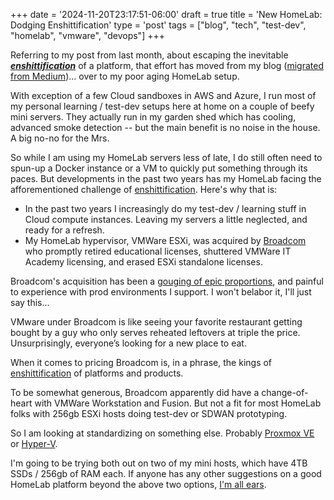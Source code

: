 +++
date = '2024-11-20T23:17:51-06:00'
draft = true
title = 'New HomeLab: Dodging Enshittification'
type = 'post'
tags = ["blog", "tech", "test-dev", "homelab", "vmware", "devops"]
+++

Referring to my post from last month, about escaping the inevitable <i><b><a href="https://en.wikipedia.org/wiki/Enshittification">enshittification</a></b></i> of a platform, that effort has moved from my blog (<a href="http://julianwest.me/Blog/hugo-crash-course/">migrated from Medium</a>)... over to my poor aging HomeLab setup.<br />

With exception of a few Cloud sandboxes in AWS and Azure, I run most of my personal learning / test-dev setups here at home on a couple of beefy mini servers.  They actually run in my garden shed which has cooling, advanced smoke detection -- but the main benefit is no noise in the house. A big no-no for the Mrs. <br />

So while I am using my HomeLab servers less of late, I do still often need to spun-up a Docker instance or a VM to quickly put something through its paces.  But developments in the past two years has my HomeLab facing the afforementioned challenge of <a href="https://en.wikipedia.org/wiki/Enshittification">enshittification</a>.  Here's why that is: <br />

- In the past two years I increasingly do my test-dev / learning stuff in Cloud compute instances. Leaving my servers a little neglected, and ready for a refresh.
- My HomeLab hypervisor, VMWare ESXi, was acquired by <a href="https://www.glassdoor.com/Reviews/Employee-Review-Broadcom-E6926-RVW75069965.htm">Broadcom</a> who promptly retired educational licenses, shuttered VMWare IT Academy licensing, and erased ESXi standalone licenses.

Broadcom's acquisition has been a <a href="https://www.itbrew.com/stories/2024/04/03/broadcom-ceo-admits-vmware-takeover-has-resulted-in-some-unease-among-our-customers">gouging of epic proportions</a>, and painful to experience with prod environments I support. I won't belabor it, I'll just say this... <br />

VMware under Broadcom is like seeing your favorite restaurant getting bought by a guy who only serves reheated leftovers at triple the price.  Unsurprisingly, everyone’s looking for a new place to eat. <br />


When it comes to pricing Broadcom is, in a phrase, the kings of <a href="https://en.wikipedia.org/wiki/Enshittification">enshittification</a> of platforms and products. <br />

To be somewhat generous, Broadcom apparently did have a change-of-heart with VMWare Workstation and Fusion.  But not a fit for most HomeLab folks with 256gb ESXi hosts doing test-dev or SDWAN prototyping. <br />

So I am looking at standardizing on something else.  Probably <a href="https://www.proxmox.com/en/proxmox-virtual-environment/overview">Proxmox VE</a> or <a href="https://learn.microsoft.com/en-us/virtualization/hyper-v-on-windows/about/">Hyper-V</a>. <br />

I'm going to be trying both out on two of my mini hosts, which have 4TB SSDs / 256gb of RAM each. If anyone has any other suggestions on a good HomeLab platform beyond the above two options, <a href="http://julianwest.me/Blog/contact/contacting/">I'm all ears</a>. 